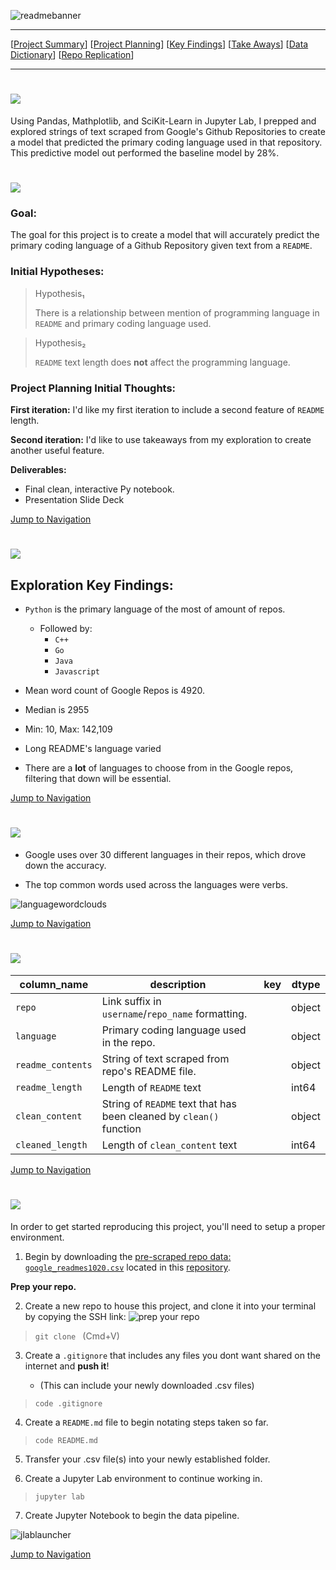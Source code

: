 ![readmebanner](https://i.pinimg.com/originals/80/0d/58/800d58c4377ac582c1174125dd83a4f4.png)

___

<a id='navigation'></a>

[[Project Summary](#project-summary)]
[[Project Planning](#project-planning)]
[[Key Findings](#key-findings)]
[[Take Aways](#take-aways)]
[[Data Dictionary](#data-dictionary)]
[[Repo Replication](#repo-replication)]

___
<a name="project-summary"></a><h1><img src="https://i.pinimg.com/originals/ae/b4/8f/aeb48f8665be081c8b679ae4314e7baf.png"></h1>



Using Pandas, Mathplotlib, and SciKit-Learn in Jupyter Lab, I prepped and explored strings of text scraped from Google's Github Repositories to create a model that predicted the primary coding language used in that repository. This predictive model out performed the baseline model by 28%.




<a name="project-planning"></a><h1><img src="https://i.pinimg.com/originals/53/55/a5/5355a5558620d09f795dc54d0a267eae.png"></h1>
### Goal: 
The goal for this project is to create a model that will accurately predict the primary coding language of a Github Repository given text from a `README`.

### Initial Hypotheses:

> Hypothesis₁
>
> There is a relationship between mention of programming language in `README` and primary coding language used.
    
> Hypothesis₂
>
> `README` text length does **not** affect the programming language.

    
### Project Planning Initial Thoughts:
**First iteration:**
I'd like my first iteration to include a second feature of `README` length. 

**Second iteration:**
I'd like to use takeaways from my exploration to create another useful feature.

**Deliverables:**
- Final clean, interactive Py notebook.
- Presentation Slide Deck

    
    
[Jump to Navigation](#navigation)

<a name="key-findings"></a><h1><img src="https://i.pinimg.com/originals/87/b7/5b/87b75b1da8b762d85d5137f7412f9bc4.png"/></h1>

## Exploration Key Findings:
- `Python` is the primary language of the most of amount of repos.
    - Followed by:
        - `C++`
        - `Go`
        - `Java`
        - `Javascript`
        
- Mean word count of Google Repos is 4920.
- Median is 2955
- Min: 10, Max: 142,109

- Long README's language varied
- There are a **lot** of languages to choose from in the Google repos, filtering that down will be essential.


    
[Jump to Navigation](#navigation)

<a name="take-aways"></a><h1><img src="https://i.pinimg.com/originals/51/f4/89/51f489143dcbaee101c4ea0ed25238c6.png"/></h1>

- Google uses over 30 different languages in their repos, which drove down the accuracy. 

- The top common words used across the languages were verbs.

![languagewordclouds](https://i.pinimg.com/originals/df/43/84/df4384afbfa3a415c47abecb7ba1b6bf.png)


[Jump to Navigation](#navigation)

<a name="data-dictionary"></a><h1><img src="https://i.pinimg.com/originals/a0/0a/4a/a00a4acc51f1e0f3007df0011b836917.png"/></h1>

| column_name     | description                                                           | key                          | dtype  |
|-----------------|-----------------------------------------------------------------------|------------------------------|--------|
| `repo`          | Link suffix in `username`/`repo_name` formatting.                     |                              | object |
| `language`      | Primary coding language used in the repo.                             |                              | object |
| `readme_contents`| String of text scraped from repo's README file.                      |                              | object |
| `readme_length`  | Length of `README` text                                              |                              | int64  |
| `clean_content`  | String of `README` text that has been cleaned by `clean()` function  |                              | object |
| `cleaned_length` | Length of `clean_content` text                                       |                              | int64  |




[Jump to Navigation](#navigation)

<a name="repo-replication"></a><h1><img src="https://i.pinimg.com/originals/22/c7/0a/22c70a2c5b466c225205d379180115dd.png"/></h1>

In order to get started reproducing this project, you'll need to setup a proper environment.

1. Begin by downloading the [pre-scraped repo data: `google_readmes1020.csv`](google_readmes1020.csv) located in this [repository](https://github.com/o0amandagomez0o/nlp_project-readme_prediction).
   


**Prep your repo.**

2. Create a new repo to house this project, and clone it into your terminal by copying the SSH link:
    ![prep your repo](https://i.pinimg.com/originals/93/d2/89/93d2890b4712500dbea92ebf9756e71a.png)
> <code>git clone </code> (Cmd+V)
    

3. Create a `.gitignore` that includes any files you dont want shared on the internet and **push it**! 
    
    - (This can include your newly downloaded .csv files)
> <code>code .gitignore</code>



4. Create a `README.md` file to begin notating steps taken so far.
    
><code>code README.md</code>


5. Transfer your .csv file(s) into your newly established folder.


6. Create a Jupyter Lab environment to continue working in.
> <code>jupyter lab</code>


7. Create Jupyter Notebook to begin the data pipeline. 

![jlablauncher](https://i.pinimg.com/originals/98/92/c5/9892c5042934750b5ba073f2d49f6184.png)
    




[Jump to Navigation](#navigation)








































